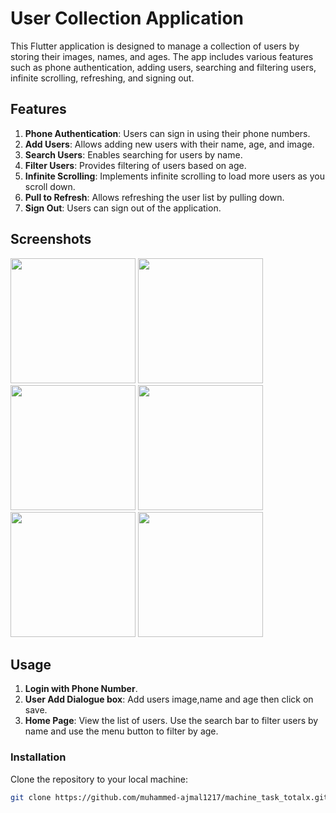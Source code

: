 # User Collection Application

This Flutter application is designed to manage a collection of users by storing their images, names, and ages. The app includes various features such as phone authentication, adding users, searching and filtering users, infinite scrolling, refreshing, and signing out.

## Features

1. **Phone Authentication**: Users can sign in using their phone numbers.
2. **Add Users**: Allows adding new users with their name, age, and image.
3. **Search Users**: Enables searching for users by name.
4. **Filter Users**: Provides filtering of users based on age.
5. **Infinite Scrolling**: Implements infinite scrolling to load more users as you scroll down.
6. **Pull to Refresh**: Allows refreshing the user list by pulling down.
7. **Sign Out**: Users can sign out of the application.

## Screenshots

<img src="https://github.com/user-attachments/assets/b1b09def-25d8-4444-9672-f492125a5e25" width=200 />
<img src="https://github.com/user-attachments/assets/a1daabef-3eea-4f1a-a704-f3eefd068848" width=200 />
<img src="https://github.com/user-attachments/assets/0f27c8a9-d0fd-434b-a8cd-d5e66e43b3d7" width=200 />
<img src="https://github.com/user-attachments/assets/10ccef13-512d-4479-9a66-aedb600a3d13" width=200 />
<img src="https://github.com/user-attachments/assets/613dcf4e-c766-49bd-9826-b62cb8fc77ea" width=200 />
<img src="https://github.com/user-attachments/assets/aa9675a7-b8a0-4d7c-ab94-6c6a88c5ac5e" width=200 />

## Usage
1. **Login with Phone Number**.
3. **User Add Dialogue box**: Add users image,name and age then click on save.
2. **Home Page**: View the list of users. Use the search bar to filter users by name and use the menu button to filter by age.


### Installation
Clone the repository to your local machine:
```bash
git clone https://github.com/muhammed-ajmal1217/machine_task_totalx.git
